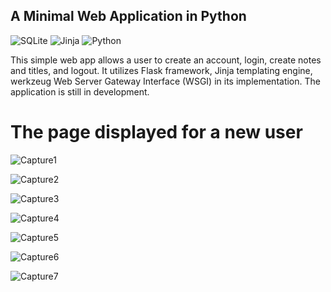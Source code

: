 ##	A Minimal Web Application in Python
![SQLite](https://img.shields.io/badge/sqlite-%2307405e.svg?style=for-the-badge&logo=sqlite&logoColor=white) ![Jinja](https://img.shields.io/badge/jinja-white.svg?style=for-the-badge&logo=jinja&logoColor=black) ![Python](https://img.shields.io/badge/python-3670A0?style=for-the-badge&logo=python&logoColor=ffdd54) 

This simple web app allows a user to create an account, login, create notes and titles, and logout. It utilizes Flask framework, Jinja templating engine, werkzeug Web Server Gateway Interface (WSGI) in its implementation.
The application is still in development.

# The page displayed for a new user
![Capture1](https://user-images.githubusercontent.com/68950858/212570499-4fc71d45-433c-4e8a-be00-c174d90590e0.PNG)

![Capture2](https://user-images.githubusercontent.com/68950858/212570730-35443abc-6096-4736-97ab-5c076cdea481.PNG)

![Capture3](https://user-images.githubusercontent.com/68950858/212570738-d9d456b4-bd80-42cf-a308-50a0f9c6476d.PNG)

![Capture4](https://user-images.githubusercontent.com/68950858/212570753-db202b25-9164-4e96-8545-e03532cbf7c1.PNG)

![Capture5](https://user-images.githubusercontent.com/68950858/212570763-d16abde9-a174-42f1-a807-b5bc1488b0fd.PNG)

![Capture6](https://user-images.githubusercontent.com/68950858/212570770-c273ab6b-3e62-45c4-9046-ae61acdac864.PNG)

![Capture7](https://user-images.githubusercontent.com/68950858/212570778-4d045c85-4fba-453b-a17d-a221b86eea83.PNG)
